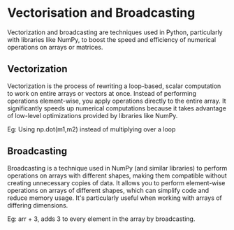 # Vectorisation and Broadcasting
Vectorization and broadcasting are techniques used in Python, particularly with libraries like NumPy, to boost the speed and efficiency of numerical operations on arrays or matrices. 

## Vectorization
Vectorization is the process of rewriting a loop-based, scalar computation to work on entire arrays or vectors at once. Instead of performing operations element-wise, you apply operations directly to the entire array. It significantly speeds up numerical computations because it takes advantage of low-level optimizations provided by libraries like NumPy.

Eg: Using np.dot(m1,m2) instead of multiplying over a loop


## Broadcasting
Broadcasting is a technique used in NumPy (and similar libraries) to perform operations on arrays with different shapes, making them compatible without creating unnecessary copies of data. It allows you to perform element-wise operations on arrays of different shapes, which can simplify code and reduce memory usage. It's particularly useful when working with arrays of differing dimensions.

Eg: arr + 3, adds 3 to every element in the array by broadcasting.